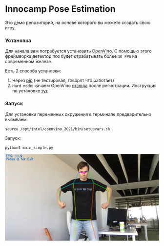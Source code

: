 # Innocamp Pose Estimation

Это демо репозиторий, на основе которого вы можете создать свою игру.

### Установка

Для начала вам потребуется установить [OpenVino](https://docs.openvinotoolkit.org/). С помощью этого фреймворка детектор поз будет отрабатывать более `10 FPS` на современном железе.

Есть 2 способа установки:
1) Через [pip](https://pypi.org/project/openvino/) (не тестировал, говорят что работает)
2) `Hard mode`: качаем OpenVino [отсюда](https://software.intel.com/content/www/us/en/develop/tools/openvino-toolkit/download.html) после регистрации. Инструкция по установке [тут](https://docs.openvinotoolkit.org/latest/installation_guides.html)

### Запуск

Для установки переменных окружения в терминале предварительно вызываем:
```
source /opt/intel/openvino_2021/bin/setupvars.sh
```

Запуск:
```
python3 main_simple.py
```

<img src="demo_img.jpg">
